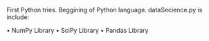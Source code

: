 First Python tries.
Beggining of Python language.
dataSecience.py is include:

•	NumPy Library
•	SciPy Library
•	Pandas Library
